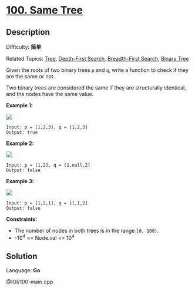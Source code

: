 # [100\. Same Tree](https://leetcode.cn/problems/same-tree/)

## Description

Difficulty: **简单**  

Related Topics: [Tree](https://leetcode.cn/tag/https://leetcode.cn/tag/tree//), [Depth-First Search](https://leetcode.cn/tag/https://leetcode.cn/tag/depth-first-search//), [Breadth-First Search](https://leetcode.cn/tag/https://leetcode.cn/tag/breadth-first-search//), [Binary Tree](https://leetcode.cn/tag/https://leetcode.cn/tag/binary-tree//)


Given the roots of two binary trees `p` and `q`, write a function to check if they are the same or not.

Two binary trees are considered the same if they are structurally identical, and the nodes have the same value.

**Example 1:**

![](https://assets.leetcode.com/uploads/2020/12/20/ex1.jpg)

```
Input: p = [1,2,3], q = [1,2,3]
Output: true
```

**Example 2:**

![](https://assets.leetcode.com/uploads/2020/12/20/ex2.jpg)

```
Input: p = [1,2], q = [1,null,2]
Output: false
```

**Example 3:**

![](https://assets.leetcode.com/uploads/2020/12/20/ex3.jpg)

```
Input: p = [1,2,1], q = [1,1,2]
Output: false
```

**Constraints:**

*   The number of nodes in both trees is in the range `[0, 100]`.
*   -10<sup>4</sup> <= Node.val <= 10<sup>4</sup>


## Solution

Language: **Go**

@IOI/100-main.cpp
